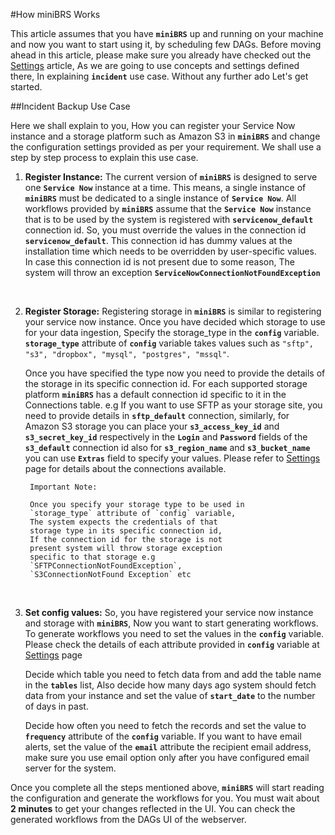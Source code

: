 #How miniBRS Works

This article assumes that you have **`miniBRS`** up and running on your machine and now you want to start using it, by scheduling
few DAGs. Before moving ahead in this article, please make sure you already have checked out the [Settings](settings.md)
article, As we are going to use concepts and settings defined there, In explaining **`incident`** use case. Without any further ado
Let's get started.  

##Incident Backup Use Case

Here we shall explain to you, How you can register your Service Now instance and a storage platform such as Amazon S3 in **`miniBRS`** 
and change the configuration settings provided as per your requirement. We shall use a step by step process to explain this use case.

1. **Register Instance:** The current version of **`miniBRS`** is designed to serve one **`Service Now`** instance at a 
    time. This means, a single instance of **`miniBRS`** must be dedicated to a single instance of **`Service Now`**. All workflows provided by **`miniBRS`** assume that the **`Service Now`** instance that is to be used by the system is registered with **`servicenow_default`** connection id. So, you must override the values in the connection id 
    **`servicenow_default`**. This connection id has dummy values at the installation time which needs to be overridden by user-specific values. In case this connection id is not present due to some reason, The system will throw an exception
    **`ServiceNowConnectionNotFoundException`**
    
    <br/>
    
2. **Register Storage:** Registering storage in **`miniBRS`** is similar to registering your service now instance. 
    Once you have decided which storage to use for your data ingestion, Specify the storage_type in the **`config`** 
    variable. **`storage_type`** attribute of **`config`** variable takes values such as `"sftp", "s3", "dropbox", "mysql", "postgres", "mssql"`. 
    
    Once you have specified the type now you need to provide the details of the storage in its specific connection id.
    For each supported storage platform **`miniBRS`** has a default connection id specific to it in the Connections table. 
    e.g If you want to use SFTP as your storage site, you need to provide details in **`sftp_default`** connection, similarly,
    for Amazon S3 storage you can place your **`s3_access_key_id`** and **`s3_secret_key_id`** respectively in the **`Login`**
    and **`Password`** fields of the **`s3_default`** connection id also for **`s3_region_name`** and **`s3_bucket_name`**
    you can use **`Extras`** field to specify your values. Please refer to [Settings](settings.md#connections) page for
    details about the connections available.
    
        Important Note:
         
        Once you specify your storage type to be used in 
        `storage_type` attribute of `config` variable, 
        The system expects the credentials of that 
        storage type in its specific connection id, 
        If the connection id for the storage is not
        present system will throw storage exception 
        specific to that storage e.g 
        `SFTPConnectionNotFoundException`, 
        `S3ConnectionNotFound Exception` etc
    <br/>
      
3. **Set config values:** So, you have registered your service now instance and storage with **`miniBRS`**, Now you want to start generating workflows. To generate workflows you need to set the values in the **`config`** variable.
    Please check the details of each attribute provided in **`config`** variable at [Settings](settings.md#variables) page
    
    Decide which table you need to fetch data from and add the table name in the **`tables`** list, Also decide how many days ago system should fetch data from your instance and set the value of **`start_date`** to the number of days in past.
    
    Decide how often you need to fetch the records and set the value to **`frequency`** attribute of the **`config`** variable.
    If you want to have email alerts, set the value of the **`email`** attribute the recipient email address, make sure you use email option only after you have configured email server for the system.
    
    
Once you complete all the steps mentioned above, **`miniBRS`** will start reading the configuration and generate the workflows
for you. You must wait about **2 minutes** to get your changes reflected in the UI. You can check the generated workflows
from the DAGs UI of the webserver.

<br/>  